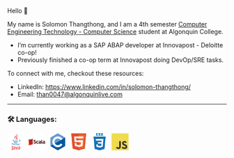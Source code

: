 Hello 👋

My name is Solomon Thangthong, and I am a 4th semester [Computer Engineering Technology - Computer Science](https://www.algonquincollege.com/sat/program/computer-engineering-technology-computing-science/) student at Algonquin College.
-  I’m currently working as a SAP ABAP developer at Innovapost - Deloitte co-op!
-  Previously finished a co-op term at Innovapost doing DevOp/SRE tasks.

To connect with me, checkout these resources:
- LinkedIn: https://www.linkedin.com/in/solomon-thangthong/
- Email: than0047@algonquinlive.com
---

### :hammer_and_wrench: Languages:
<div>
  <img src="https://github.com/devicons/devicon/blob/master/icons/java/java-original-wordmark.svg" title="Java" alt="Java" width="40" height="40"/>&nbsp;
  <img src="https://github.com/devicons/devicon/blob/master/icons/scala/scala-original-wordmark.svg" title="Scala" alt="Scala" width="40" height="40"/>&nbsp;
  <img src="https://github.com/devicons/devicon/blob/master/icons/c/c-original.svg" title="C" alt="C" width="40" height="40"/>&nbsp;
    <img src="https://github.com/devicons/devicon/blob/master/icons/html5/html5-original.svg" title="HTML5" alt="HTML" width="40" height="40"/>&nbsp;
  <img src="https://github.com/devicons/devicon/blob/master/icons/css3/css3-plain-wordmark.svg"  title="CSS3" alt="CSS" width="40" height="40"/>&nbsp;
  <img src="https://github.com/devicons/devicon/blob/master/icons/javascript/javascript-original.svg" title="JavaScript" 
  <img src="https://github.com/devicons/devicon/blob/master/icons/mysql/mysql-original-wordmark.svg" title="MySQL"  alt="MySQL" width="40" height="40"/>&nbsp;
</div>
